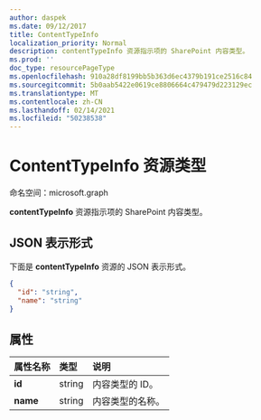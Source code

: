 ```yaml
---
author: daspek
ms.date: 09/12/2017
title: ContentTypeInfo
localization_priority: Normal
description: contentTypeInfo 资源指示项的 SharePoint 内容类型。
ms.prod: ''
doc_type: resourcePageType
ms.openlocfilehash: 910a28df8199bb5b363d6ec4379b191ce2516c84
ms.sourcegitcommit: 5b0aab5422e0619ce8806664c479479d223129ec
ms.translationtype: MT
ms.contentlocale: zh-CN
ms.lasthandoff: 02/14/2021
ms.locfileid: "50238538"
---
```

# <a name="contenttypeinfo-resource-type"></a>ContentTypeInfo 资源类型

命名空间：microsoft.graph

**contentTypeInfo** 资源指示项的 SharePoint 内容类型。

## <a name="json-representation"></a>JSON 表示形式

下面是 **contentTypeInfo** 资源的 JSON 表示形式。
<!-- { "blockType": "resource", "@odata.type": "microsoft.graph.contentTypeInfo", "@type.aka": "oneDrive.contentTypeFacet" } -->

```json
{
  "id": "string",
  "name": "string"
}
```

## <a name="properties"></a>属性

| 属性名称     | 类型    | 说明
|:------------------|:--------|:----------------------------------------------------
| **id**            | string  | 内容类型的 ID。
| **name**       | string  | 内容类型的名称。

<!-- {
  "type": "#page.annotation",
  "description": "",
  "keywords": "",
  "section": "documentation",
  "tocPath": "Resources/ContentTypeInfo"
} -->

